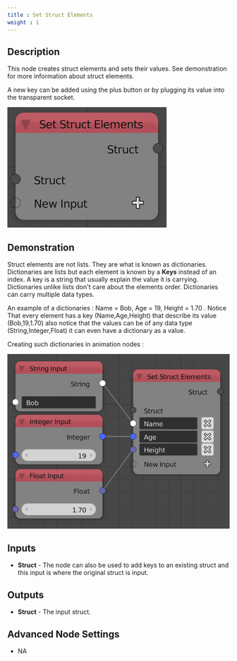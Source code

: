 ```yaml
---
title : Set Struct Elements
weight : 1
---
```


## Description

This node creates struct elements and sets their values. See
demonstration for more information about struct elements.

A new key can be added using the plus button or by plugging its value
into the transparent socket.

![image](set_struct_elements_node.png)

## Demonstration

Struct elements are not lists. They are what is known as dictionaries.
Dictionaries are lists but each element is known by a **Keys** instead
of an index. A key is a string that usually explain the value it is
carrying. Dictionaries unlike lists don't care about the elements order.
Dictionaries can carry multiple data types.

An example of a dictionaries : Name = Bob, Age = 19, Height = 1.70 .
Notice That every element has a key (Name,Age,Height) that describe its
value (Bob,19,1.70) also notice that the values can be of any data type
(String,Integer,Float) it can even have a dictionary as a value.

Creating such dictionaries in animation nodes :

![image](set_struct_elements_node_example_1.png)

## Inputs

  - **Struct** - The node can also be used to add keys to an existing
    struct and this input is where the original struct is input.

## Outputs

  - **Struct** - The input struct.

## Advanced Node Settings

  - NA
